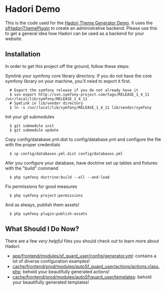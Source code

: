 Hadori Demo
===========

This is the code used for the [Hadori Theme Generator Demo](http://brentertainment.com/hadori).  It uses the [sfHadoriThemePlugin](http://github.com/bshaffer/sfHadoriThemePlugin) to create an administrative backend.  Please use this to get a general idea how Hadori can be used as a backend for your website.

Installation
------------

In order to get this project off the ground, follow these steps:

Symlink your symfony core library directory.  If you do not have the core symfony library on your machine, you'll need to export it first.

      # Export the symfony release if you do not already have it
      $ svn export http://svn.symfony-project.com/tags/RELEASE_1_4_11 /usr/local/lib/symfony/RELEASE_1_4_11
      # Symlink in lib/vendor directory
      $ ln -s /usr/local/lib/symfony/RELEASE_1_4_11 lib/vendor/symfony

Init your git submodules

      $ git submodule init
      $ git submodule update

Copy config/database.yml.dist to config/database.yml and configure the file with the proper credentials

      $ cp config/databases.yml.dist config/databases.yml

Afer you configure your database, have doctrine set up tables and fixtures with the "build" command

      $ php symfony doctrine:build --all --and-load

Fix permissions for good measures
     
      $ php symfony project:permissions

And as always, publish them assets!

      $ php symfony plugin:publish-assets 

What Should I Do Now?
---------------------

There are a few *very helpful* files you should check out to learn more about Hadori:

- [app/frontend/modules/sf_guard_user/config/generator.yml](https://github.com/bshaffer/Hadori-Demo/blob/master/apps/frontend/modules/sf_guard_user/config/generator.yml): contains a lot of diverse configuration examples!
- [cache/frontend/prod/modules/autoSf_guard_user/actions/actions.class.php](https://github.com/bshaffer/Hadori-Demo/blob/master/cache/frontend/prod/modules/autoSf_guard_user/actions/actions.class.php): behold your beautifully generated actions!
- [cache/frontend/prod/modules/autoSf\guard_user/templates](https://github.com/bshaffer/Hadori-Demo/tree/master/cache/frontend/prod/modules/autoSf_guard_user/templates): behold your beautifully generated templates!
